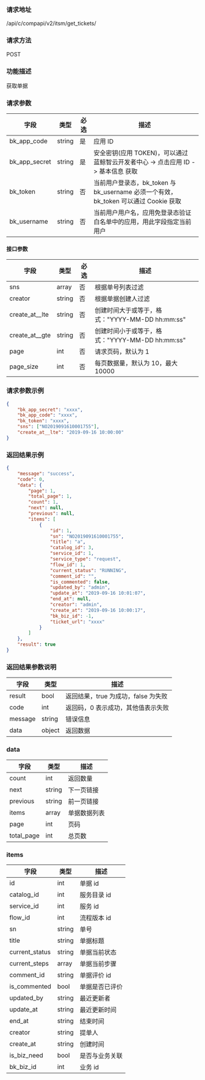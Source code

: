 ### 请求地址

/api/c/compapi/v2/itsm/get_tickets/

### 请求方法

POST

### 功能描述

获取单据

### 请求参数

| 字段 | 类型 | 必选 | 描述 |
|-----------|------------|--------|------------|
| bk_app_code| string | 是 | 应用 ID |
| bk_app_secret| string | 是 | 安全密钥(应用 TOKEN)，可以通过 蓝鲸智云开发者中心 -&gt; 点击应用 ID -&gt; 基本信息 获取 |
| bk_token | string | 否 | 当前用户登录态，bk_token 与 bk_username 必须一个有效，bk_token 可以通过 Cookie 获取 |
| bk_username| string | 否 | 当前用户用户名，应用免登录态验证白名单中的应用，用此字段指定当前用户 |


#### 接口参数

| 字段 | 类型 | 必选 | 描述 |
|-----------|------------|--------|------------|
| sns | array | 否 | 根据单号列表过滤 |
| creator | string | 否 | 根据单据创建人过滤 |
| create_at__lte | string | 否 | 创建时间大于或等于，格式："YYYY-MM-DD hh:mm:ss" |
| create_at__gte | string | 否 | 创建时间小于或等于，格式："YYYY-MM-DD hh:mm:ss" |
| page | int | 否 | 请求页码，默认为 1 |
| page_size | int | 否 | 每页数据量，默认为 10，最大 10000 |

### 请求参数示例

``` json
{
    "bk_app_secret": "xxxx",
    "bk_app_code": "xxxx",
    "bk_token": "xxxx",
    "sns": ["NO2019091610001755"],
    "create_at__lte": "2019-09-16 10:00:00"
}
```
### 返回结果示例

```json
{
    "message": "success",
    "code": 0,
    "data": {
        "page": 1,
        "total_page": 1,
        "count": 1,
        "next": null,
        "previous": null,
        "items": [
            {
                "id": 1,
                "sn": "NO2019091610001755",
                "title": "a",
                "catalog_id": 3,
                "service_id": 1,
                "service_type": "request",
                "flow_id": 1,
                "current_status": "RUNNING",
                "comment_id": "",
                "is_commented": false,
                "updated_by": "admin",
                "update_at": "2019-09-16 10:01:07",
                "end_at": null,
                "creator": "admin",
                "create_at": "2019-09-16 10:00:17",
                "bk_biz_id": -1,
                "ticket_url": "xxxx"
            }
        ]
    },
    "result": true
}
```

### 返回结果参数说明

| 字段 | 类型 | 描述 |
|-----------|-----------|-----------|
|result| bool | 返回结果，true 为成功，false 为失败 |
|code|int|返回码，0 表示成功，其他值表示失败|
|message|string|错误信息
|data| object| 返回数据 |

### data

| 字段 | 类型 | 描述 |
|-----------|-----------|-----------|
|count| int | 返回数量 |
|next|string|下一页链接|
|previous|string|前一页链接|
|items| array| 单据数据列表 |
|page| int| 页码 |
|total_page| int| 总页数 |

### items

| 字段 | 类型 | 描述 |
|-----------|-----------|-----------|
| id | int | 单据 id |
| catalog_id | int | 服务目录 id |
| service_id | int | 服务 id |
| flow_id | int | 流程版本 id |
| sn | string | 单号 |
| title | string | 单据标题 |
| current_status | string | 单据当前状态 |
| current_steps | array | 单据当前步骤 |
| comment_id | string | 单据评价 id |
| is_commented | bool | 单据是否已评价 |
| updated_by | string | 最近更新者 |
| update_at | string | 最近更新时间 |
| end_at | string | 结束时间 |
| creator | string | 提单人 |
| create_at | string | 创建时间 |
| is_biz_need | bool | 是否与业务关联 |
| bk_biz_id | int | 业务 id |
